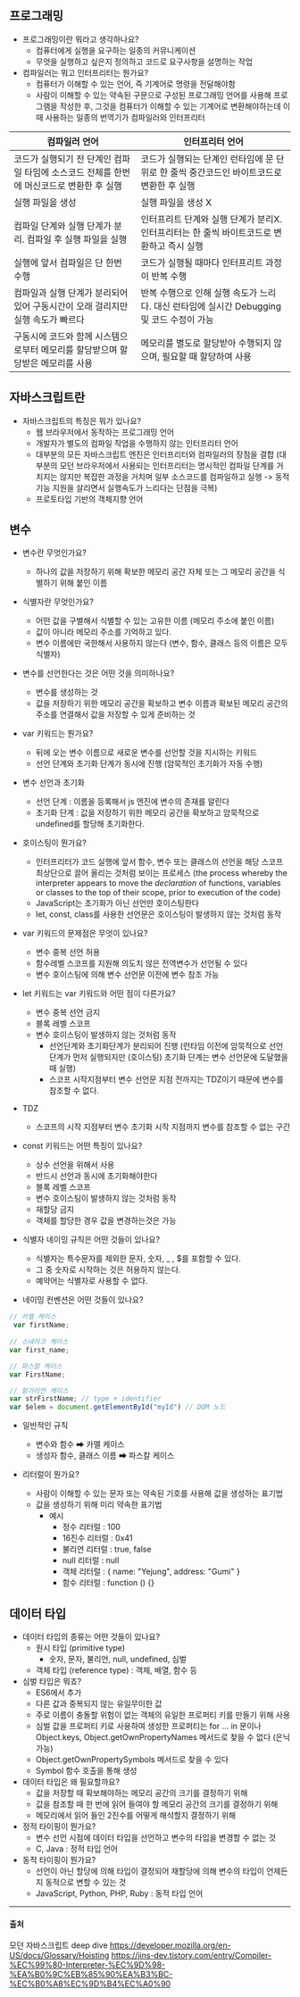 ﻿## 프로그래밍
 
   -   프로그래밍이란 뭐라고 생각하나요?
	    - 컴퓨터에게 실행을 요구하는 일종의 커뮤니케이션
	    - 무엇을 실행하고 싶은지 정의하고 코드로 요구사항을 설명하는 작업
   -   컴파일러는 뭐고 인터프리터는 뭔가요? 
	    - 컴퓨터가 이해할 수 있는 언어, 즉 기계어로 명령을 전달해야함
	    - 사람이 이해할 수 있는 약속된 구문으로 구성된 프로그래밍 언어를 사용해 프로그램을 작성한 후, 그것을 컴퓨터가 이해할 수 있는 기계어로 변환해야하는데 이때 사용하는 일종의 번역기가 컴파일러와 인터프리터
		    
|컴파일러 언어| 인터프리터 언어  |
|--|--|
| 코드가 실행되기 전 단계인 컴파일 타임에 소스코드 전체를 한번에 머신코드로 변환한 후 실행 | 코드가 실행되는 단계인 런타임에 문 단위로 한 줄씩 중간코드인 바이트코드로 변환한 후 실행 |
|실행 파일을 생성| 실행 파일을 생성 X|
|컴파일 단계와 실행 단계가 분리. 컴파일 후 실행 파일을 실행|인터프리트 단계와 실행 단계가 분리X. 인터프리터는 한 줄씩 바이트코드로 변환하고 즉시 실행|
|실행에 앞서 컴파일은 단 한번 수행|코드가 실행될 때마다 인터프리트 과정이 반복 수행|
|컴파일과 실행 단계가  분리되어 있어 구동시간이 오래 걸리지만 실행 속도가 빠르다|반복 수행으로 인해 실행 속도가 느리다. 대신 런타임에 실시간 Debugging 및 코드 수정이 가능|
|구동시에 코드와 함께 시스템으로부터 메모리를 할당받으며 할당받은 메모리를 사용|메모리를 별도로 할당받아 수행되지 않으며, 필요할 때 할당하여 사용|
		
##   자바스크립트란 
   -   자바스크립트의 특징은 뭐가 있나요?
	    - 웹 브라우저에서 동작하는 프로그래밍 언어
	    - 개발자가 별도의 컴파일 작업을 수행하지 않는 인터프리터 언어
	    - 대부분의 모든 자바스크립트 엔진은 인터프리터와 컴파일러의 장점을 결합 (대부분의 모던 브라우저에서 사용되는 인터프리터는 명시적인 컴파일 단계를 거치지는 않지만 복잡한 과정을 거치며 일부 소스코드를 컴파일하고 실행 -> 동적 기능 지원을 살리면서 실행속도가 느리다는 단점을 극복)
	    - 프로토타입 기반의 객체지향 언어
	   
##   변수
   -   변수란 무엇인가요?
	    - 하나의 값을 저장하기 위해 확보한 메모리 공간 자체 또는 그 메모리 공간을 식별하기 위해 붙인 이름
   -   식별자란 무엇인가요? 
	    - 어떤 값을 구별해서 식별할 수 있는 고유한 이름 (메모리 주소에 붙인 이름)
	    - 값이 아니라 메모리 주소를 기억하고 있다.
	    - 변수 이름에만 국한해서 사용하지 않는다 (변수, 함수, 클래스 등의 이름은 모두 식별자)
   -   변수를 선언한다는 것은 어떤 것을 의미하나요?
	    - 변수를 생성하는 것
	    - 값을 저장하기 위한 메모리 공간을 확보하고 변수 이름과 확보된 메모리 공간의 주소를 연결해서 값을 저장할 수 있게 준비하는 것
   -   var 키워드는 뭔가요?
	    - 뒤에 오는 변수 이름으로 새로운 변수를 선언할 것을 지시하는 키워드
	    - 선언 단계와 초기화 단계가 동시에 진행 (암묵적인 초기화가 자동 수행)
- 변수 선언과 초기화
	- 선언 단계 : 이름을 등록해서 js 엔진에 변수의 존재를 알린다
	- 초기화 단계 : 값을 저장하기 위한 메모리 공간을 확보하고 암묵적으로 undefined를 할당해 초기화한다.
 -   호이스팅이 뭔가요? 
	    - 인터프리터가 코드 실행에 앞서 함수, 변수 또는 클래스의 선언을 해당 스코프 최상단으로 끌어 올리는 것처럼 보이는 프로세스 (the process whereby the interpreter appears to move the _declaration_ of functions, variables or classes to the top of their scope, prior to execution of the code)
	    - JavaScript는 초기화가 아닌 선언만 호이스팅한다
	    - let, const, class를 사용한 선언문은 호이스팅이 발생하지 않는 것처럼 동작
    
   -   var 키워드의 문제점은 무엇이 있나요? 
	    - 변수 중복 선언 허용
	    - 함수레벨 스코프를 지원해 의도치 않은 전역변수가 선언될 수 있다
	    - 변수 호이스팅에 의해 변수 선언문 이전에 변수 참조 가능
   -   let 키워드는 var 키워드와 어떤 점이 다른가요? 
	    - 변수 중복 선언 금지
	    - 블록 레벨 스코프
		- 변수 호이스팅이 발생하지 않는 것처럼 동작
			- 선언단계와 초기화단계가 분리되어 진행 (런타임 이전에 암묵적으로 선언 단계가 먼저 실행되지만 (호이스팅) 초기화 단계는 변수 선언문에 도달했을 때 실행)
			- 스코프 시작지점부터 변수 선언문 지점 전까지는 TDZ이기 때문에 변수를 참조할 수 없다.
		
   -   TDZ 
	    - 스코프의 시작 지점부터 변수 초기화 시작 지점까지 변수를 참조할 수 없는 구간
   -   const 키워드는 어떤 특징이 있나요? 
	    - 상수 선언을 위해서 사용
	    - 반드시 선언과 동시에 초기화해야한다
	    - 블록 레벨 스코프
	    - 변수 호이스팅이 발생하지 않는 것처럼 동작
	    - 재할당 금지
	    - 객체를 할당한 경우 값을 변경하는것은 가능
   -   식별자 네이밍 규칙은 어떤 것들이 있나요?
	    - 식별자는 특수문자를 제외한 문자, 숫자, _ , $를 포함할 수 있다.
	    - 그 중 숫자로 시작하는 것은 허용하지 않는다.
	    - 예약어는 식별자로 사용할 수 없다.
   -   네이밍 컨벤션은 어떤 것들이 있나요?
   ```javascript
   // 카멜 케이스
    var firstName;
    
   // 스네이크 케이스
   var first_name;
   
// 파스칼 케이스
var FirstName;

// 헝가리언 케이스
var strFirstName; // type + identifier
var $elem = document.getElementById("myId") // DOM 노드
```
	
   - 일반적인 규칙
		- 변수와 함수 ➡ 카멜 케이스
		- 생성자 함수, 클래스 이름 ➡ 파스칼 케이스

   -   리터럴이 뭔가요?
	    - 사람이 이해할 수 있는 문자 또는 약속된 기호를 사용해 값을 생성하는 표기법
	    - 값을 생성하기 위해 미리 약속한 표기법
		    - 예시
			    - 정수 리터럴 : 100
			    - 16진수 리터럴 : 0x41
			    - 불리언 리터럴 : true, false
			    - null 리터럴 : null
			    - 객체 리터럴 : { name: "Yejung", address: "Gumi" }
			    - 함수 리터럴 : function () {}

## 데이터 타입 
   -   데이터 타입의 종류는 어떤 것들이 있나요? 
	    - 원시 타입 (primitive type)
		    - 숫자, 문자, 불리언, null, undefined, 심벌
	    - 객체 타입 (reference type) : 객체, 배열, 함수 등
   -   심벌 타입은 뭐죠?
	    - ES6에서 추가
	    - 다른 값과 중복되지 않는 유일무이한 값
	    - 주로 이름이 충돌할 위험이 없는 객체의 유일한 프로퍼티 키를 만들기 위해 사용
	    - 심벌 값을 프로퍼티 키로 사용하여 생성한 프로퍼티는 for ... in 문이나 Object.keys, Object.getOwnPropertyNames 메서드로 찾을 수 없다 (은닉 가능)
	    - Object.getOwnPropertySymbols 메서드로 찾을 수 있다
	    - Symbol 함수 호출을 통해 생성
   -   데이터 타입은 왜 필요할까요?
	    - 값을 저장할 때 확보해야하는 메모리 공간의 크기를 결정하기 위해
	    - 값을 참조할 때 한 번에 읽어 들여야 할 메모리 공간의 크기를 결정하기 위해
	    - 메모리에서 읽어 들인 2진수를 어떻게 해석할지 결정하기 위해
   -   정적 타이핑이 뭔가요?
	    - 변수 선언 시점에 데이터 타입을 선언하고 변수의 타입을 변경할 수 없는 것
	    - C, Java : 정적 타입 언어
   -   동적 타이핑이 뭔가요?
	    - 선언이 아닌 할당에 의해 타입이 결정되어 재할당에 의해 변수의 타입이 언제든지 동적으로 변할 수 있는 것
	    - JavaScript, Python, PHP, Ruby : 동적 타입 언어



----
#### 출처
모던 자바스크립트 deep dive
https://developer.mozilla.org/en-US/docs/Glossary/Hoisting
https://jins-dev.tistory.com/entry/Compiler-%EC%99%80-Interpreter-%EC%9D%98-%EA%B0%9C%EB%85%90%EA%B3%BC-%EC%B0%A8%EC%9D%B4%EC%A0%90

